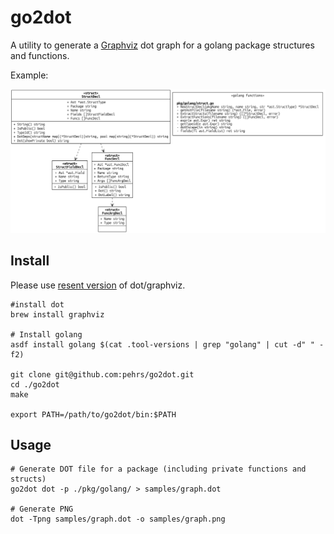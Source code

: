 # go2dot

A utility to generate a [Graphviz](https://graphviz.org/) dot graph for a golang package structures and functions.

Example:

![graph example](./samples/graph.png)

## Install

Please use [resent version](https://gitlab.com/graphviz/graphviz/-/releases) of dot/graphviz.

```shell
#install dot
brew install graphviz

# Install golang
asdf install golang $(cat .tool-versions | grep "golang" | cut -d" " -f2)

git clone git@github.com:pehrs/go2dot.git
cd ./go2dot
make

export PATH=/path/to/go2dot/bin:$PATH
```

## Usage

```shell
# Generate DOT file for a package (including private functions and structs)
go2dot dot -p ./pkg/golang/ > samples/graph.dot 

# Generate PNG
dot -Tpng samples/graph.dot -o samples/graph.png
```